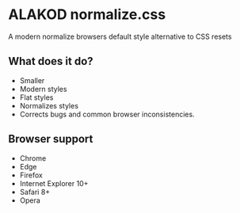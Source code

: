 # ALAKOD normalize.css
A modern normalize browsers default style alternative to CSS resets

## What does it do?

* Smaller
* Modern styles
* Flat styles
* Normalizes styles
* Corrects bugs and common browser inconsistencies.

## Browser support

* Chrome
* Edge
* Firefox
* Internet Explorer 10+
* Safari 8+
* Opera
